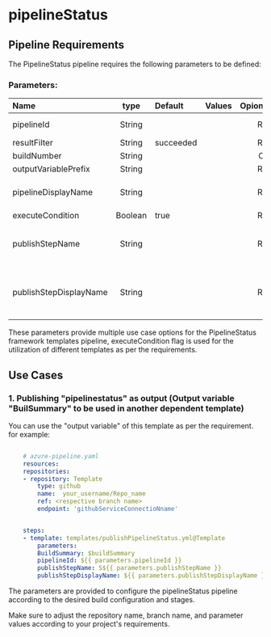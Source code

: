 # pipelineStatus

## Pipeline Requirements

The PipelineStatus pipeline requires the following parameters to be defined:
### Parameters:


| Name  | type | Default | Values | Opional/Required | Comments |
| :------------- | :-------------: | :------------- | :-------------: | :-------------: | :------------- |
| pipelineId | String | | | Required | This enables passing of Pipeline ID as a variable |
| resultFilter | String | succeeded | | Required | |
| buildNumber | String | | | Optional | |
| outputVariablePrefix | String |  | | Required | |
| pipelineDisplayName | String | | | Required | This enables to use different display name for the pipeline |
| executeCondition | Boolean | true | | Required | |
| publishStepName | String | | | Required | This enables to use step name for the publishPipelineStatus.yml template |
| publishStepDisplayName | String | | | Required | This enables to use different display name for the publishPipelineStatus.yml template |

  These parameters provide multiple use case options for the PipelineStatus framework templates pipeline, executeCondition flag is used for the utilization of different templates as per the requirements.


## Use Cases


### 1. Publishing "pipelinestatus" as output (Output variable "BuilSummary" to be used in another dependent template)

You can use the "output variable" of this template as per the requirement. for example: 

```yaml

    # azure-pipeline.yaml
    resources:
    repositories:
    - repository: Template
        type: github
        name:  your_username/Repo_name
        ref: <respective branch name>
        endpoint: 'githubServiceConnectioNname'


    steps:
    - template: templates/publishPipelineStatus.yml@Template
        parameters:
        BuildSummary: $buildSummary
        pipelineId: ${{ parameters.pipelineId }}
        publishStepName: S${{ parameters.publishStepName }}
        publishStepDisplayName: ${{ parameters.publishStepDisplayName }}

```

The parameters are provided to configure the pipelineStatus pipeline according to the desired build configuration and stages.

Make sure to adjust the repository name, branch name, and parameter values according to your project's requirements.


